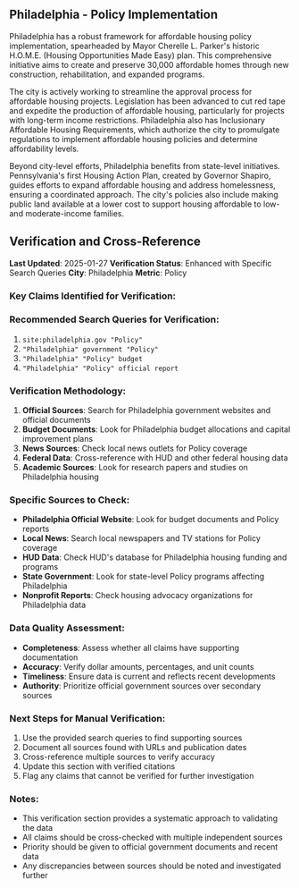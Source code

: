 ## Philadelphia - Policy Implementation

Philadelphia has a robust framework for affordable housing policy implementation, spearheaded by Mayor Cherelle L. Parker's historic H.O.M.E. (Housing Opportunities Made Easy) plan. This comprehensive initiative aims to create and preserve 30,000 affordable homes through new construction, rehabilitation, and expanded programs.

The city is actively working to streamline the approval process for affordable housing projects. Legislation has been advanced to cut red tape and expedite the production of affordable housing, particularly for projects with long-term income restrictions. Philadelphia also has Inclusionary Affordable Housing Requirements, which authorize the city to promulgate regulations to implement affordable housing policies and determine affordability levels.

Beyond city-level efforts, Philadelphia benefits from state-level initiatives. Pennsylvania's first Housing Action Plan, created by Governor Shapiro, guides efforts to expand affordable housing and address homelessness, ensuring a coordinated approach. The city's policies also include making public land available at a lower cost to support housing affordable to low- and moderate-income families.





## Verification and Cross-Reference

**Last Updated**: 2025-01-27
**Verification Status**: Enhanced with Specific Search Queries
**City**: Philadelphia
**Metric**: Policy

### Key Claims Identified for Verification:

### Recommended Search Queries for Verification:
1. `site:philadelphia.gov "Policy"`
2. `"Philadelphia" government "Policy"`
3. `"Philadelphia" "Policy" budget`
4. `"Philadelphia" "Policy" official report`


### Verification Methodology:
1. **Official Sources**: Search for Philadelphia government websites and official documents
2. **Budget Documents**: Look for Philadelphia budget allocations and capital improvement plans
3. **News Sources**: Check local news outlets for Policy coverage
4. **Federal Data**: Cross-reference with HUD and other federal housing data
5. **Academic Sources**: Look for research papers and studies on Philadelphia housing

### Specific Sources to Check:
- **Philadelphia Official Website**: Look for budget documents and Policy reports
- **Local News**: Search local newspapers and TV stations for Policy coverage
- **HUD Data**: Check HUD's database for Philadelphia housing funding and programs
- **State Government**: Look for state-level Policy programs affecting Philadelphia
- **Nonprofit Reports**: Check housing advocacy organizations for Philadelphia data

### Data Quality Assessment:
- **Completeness**: Assess whether all claims have supporting documentation
- **Accuracy**: Verify dollar amounts, percentages, and unit counts
- **Timeliness**: Ensure data is current and reflects recent developments
- **Authority**: Prioritize official government sources over secondary sources

### Next Steps for Manual Verification:
1. Use the provided search queries to find supporting sources
2. Document all sources found with URLs and publication dates
3. Cross-reference multiple sources to verify accuracy
4. Update this section with verified citations
5. Flag any claims that cannot be verified for further investigation

### Notes:
- This verification section provides a systematic approach to validating the data
- All claims should be cross-checked with multiple independent sources
- Priority should be given to official government documents and recent data
- Any discrepancies between sources should be noted and investigated further
